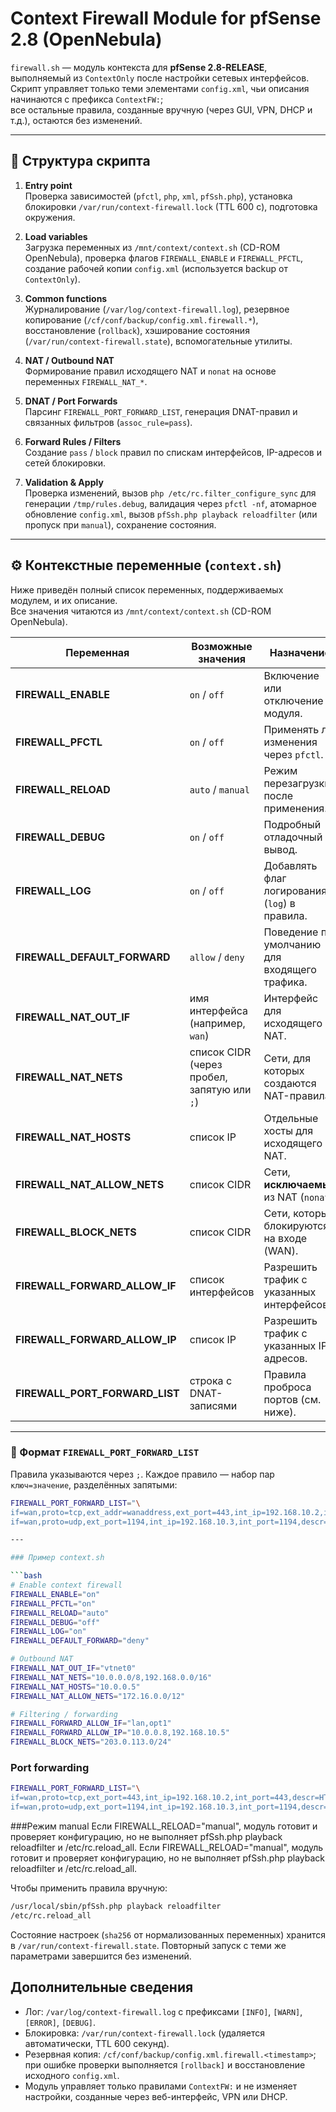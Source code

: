 # Context Firewall Module for pfSense 2.8 (OpenNebula)

`firewall.sh` — модуль контекста для **pfSense 2.8-RELEASE**, выполняемый из `ContextOnly` после настройки сетевых интерфейсов.  
Скрипт управляет только теми элементами `config.xml`, чьи описания начинаются с префикса `ContextFW:`;  
все остальные правила, созданные вручную (через GUI, VPN, DHCP и т.д.), остаются без изменений.

---

## 📁 Структура скрипта

1. **Entry point**  
   Проверка зависимостей (`pfctl`, `php`, `xml`, `pfSsh.php`), установка блокировки `/var/run/context-firewall.lock` (TTL 600 с), подготовка окружения.

2. **Load variables**  
   Загрузка переменных из `/mnt/context/context.sh` (CD-ROM OpenNebula), проверка флагов `FIREWALL_ENABLE` и `FIREWALL_PFCTL`, создание рабочей копии `config.xml` (используется backup от `ContextOnly`).

3. **Common functions**  
   Журналирование (`/var/log/context-firewall.log`), резервное копирование (`/cf/conf/backup/config.xml.firewall.*`), восстановление (`rollback`), хэширование состояния (`/var/run/context-firewall.state`), вспомогательные утилиты.

4. **NAT / Outbound NAT**  
   Формирование правил исходящего NAT и `nonat` на основе переменных `FIREWALL_NAT_*`.

5. **DNAT / Port Forwards**  
   Парсинг `FIREWALL_PORT_FORWARD_LIST`, генерация DNAT-правил и связанных фильтров (`assoc_rule=pass`).

6. **Forward Rules / Filters**  
   Создание `pass` / `block` правил по спискам интерфейсов, IP-адресов и сетей блокировки.

7. **Validation & Apply**  
   Проверка изменений, вызов `php /etc/rc.filter_configure_sync` для генерации `/tmp/rules.debug`, валидация через `pfctl -nf`, атомарное обновление `config.xml`, вызов `pfSsh.php playback reloadfilter` (или пропуск при `manual`), сохранение состояния.

---

## ⚙️ Контекстные переменные (`context.sh`)

Ниже приведён полный список переменных, поддерживаемых модулем, и их описание.  
Все значения читаются из `/mnt/context/context.sh` (CD-ROM OpenNebula).

| Переменная | Возможные значения | Назначение |
|-------------|--------------------|-------------|
| **FIREWALL_ENABLE** | `on` / `off` | Включение или отключение модуля. |
| **FIREWALL_PFCTL** | `on` / `off` | Применять ли изменения через `pfctl`. |
| **FIREWALL_RELOAD** | `auto` / `manual` | Режим перезагрузки после применения. |
| **FIREWALL_DEBUG** | `on` / `off` | Подробный отладочный вывод. |
| **FIREWALL_LOG** | `on` / `off` | Добавлять флаг логирования (`log`) в правила. |
| **FIREWALL_DEFAULT_FORWARD** | `allow` / `deny` | Поведение по умолчанию для входящего трафика. |
| **FIREWALL_NAT_OUT_IF** | имя интерфейса (например, `wan`) | Интерфейс для исходящего NAT. |
| **FIREWALL_NAT_NETS** | список CIDR (через пробел, запятую или `;`) | Сети, для которых создаются NAT-правила. |
| **FIREWALL_NAT_HOSTS** | список IP | Отдельные хосты для исходящего NAT. |
| **FIREWALL_NAT_ALLOW_NETS** | список CIDR | Сети, **исключаемые** из NAT (`nonat`). |
| **FIREWALL_BLOCK_NETS** | список CIDR | Сети, которые блокируются на входе (WAN). |
| **FIREWALL_FORWARD_ALLOW_IF** | список интерфейсов | Разрешить трафик с указанных интерфейсов. |
| **FIREWALL_FORWARD_ALLOW_IP** | список IP | Разрешить трафик с указанных IP-адресов. |
| **FIREWALL_PORT_FORWARD_LIST** | строка с DNAT-записями | Правила проброса портов (см. ниже). |

---

### 🔀 Формат `FIREWALL_PORT_FORWARD_LIST`

Правила указываются через `;`. Каждое правило — набор пар `ключ=значение`, разделённых запятыми:

```bash
FIREWALL_PORT_FORWARD_LIST="\
if=wan,proto=tcp,ext_addr=wanaddress,ext_port=443,int_ip=192.168.10.2,int_port=443,descr=HTTPS,assoc_rule=pass;\
if=wan,proto=udp,ext_port=1194,int_ip=192.168.10.3,int_port=1194,descr=OpenVPN"

---

### Пример context.sh

```bash
# Enable context firewall
FIREWALL_ENABLE="on"
FIREWALL_PFCTL="on"
FIREWALL_RELOAD="auto"
FIREWALL_DEBUG="off"
FIREWALL_LOG="on"
FIREWALL_DEFAULT_FORWARD="deny"

# Outbound NAT
FIREWALL_NAT_OUT_IF="vtnet0"
FIREWALL_NAT_NETS="10.0.0.0/8,192.168.0.0/16"
FIREWALL_NAT_HOSTS="10.0.0.5"
FIREWALL_NAT_ALLOW_NETS="172.16.0.0/12"

# Filtering / forwarding
FIREWALL_FORWARD_ALLOW_IF="lan,opt1"
FIREWALL_FORWARD_ALLOW_IP="10.0.0.8,192.168.10.5"
FIREWALL_BLOCK_NETS="203.0.113.0/24"
```
### Port forwarding
```bash
FIREWALL_PORT_FORWARD_LIST="\
if=wan,proto=tcp,ext_port=443,int_ip=192.168.10.2,int_port=443,descr=HTTPS,assoc_rule=pass;\
if=wan,proto=udp,ext_port=1194,int_ip=192.168.10.3,int_port=1194,descr=OpenVPN"
```
###Режим manual
Если FIREWALL_RELOAD="manual", модуль готовит и проверяет конфигурацию,
но не выполняет pfSsh.php playback reloadfilter и /etc/rc.reload_all.
Если FIREWALL_RELOAD="manual", модуль готовит и проверяет конфигурацию,
но не выполняет pfSsh.php playback reloadfilter и /etc/rc.reload_all.

Чтобы применить правила вручную:

```sh
/usr/local/sbin/pfSsh.php playback reloadfilter
/etc/rc.reload_all
```
Состояние настроек (`sha256` от нормализованных переменных) хранится в `/var/run/context-firewall.state`. Повторный запуск с теми же параметрами завершится без изменений.

## Дополнительные сведения
- Лог: `/var/log/context-firewall.log` с префиксами `[INFO]`, `[WARN]`, `[ERROR]`, `[DEBUG]`.
- Блокировка: `/var/run/context-firewall.lock` (удаляется автоматически, TTL 600 секунд).
- Резервная копия: `/cf/conf/backup/config.xml.firewall.<timestamp>`; при ошибке проверки выполняется `[rollback]` и восстановление исходного `config.xml`.
- Модуль управляет только правилами `ContextFW:` и не изменяет настройки, созданные через веб-интерфейс, VPN или DHCP.